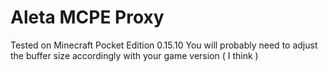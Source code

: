 # Aleta MCPE Proxy

Tested on Minecraft Pocket Edition 0.15.10
You will probably need to adjust the buffer size accordingly with your game version ( I think )

